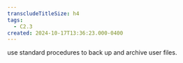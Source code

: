 ```yaml
---
transcludeTitleSize: h4
tags:
  - C2.3
created: 2024-10-17T13:36:23.000-0400
---
```

use standard procedures to back up and archive user files.